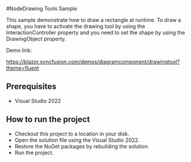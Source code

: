 #NodeDrawing Tools Sample

This sample demonstrate how to draw a rectangle at runtime. To draw a shape, you have to activate the drawing tool by using the InteractionController property and you need to set the shape by using the DrawingObject property.

Demo link: 

https://blazor.syncfusion.com/demos/diagramcomponent/drawingtool?theme=fluent

## Prerequisites

* Visual Studio 2022

## How to run the project

* Checkout this project to a location in your disk.
* Open the solution file using the Visual Studio 2022.
* Restore the NuGet packages by rebuilding the solution.
* Run the project.
